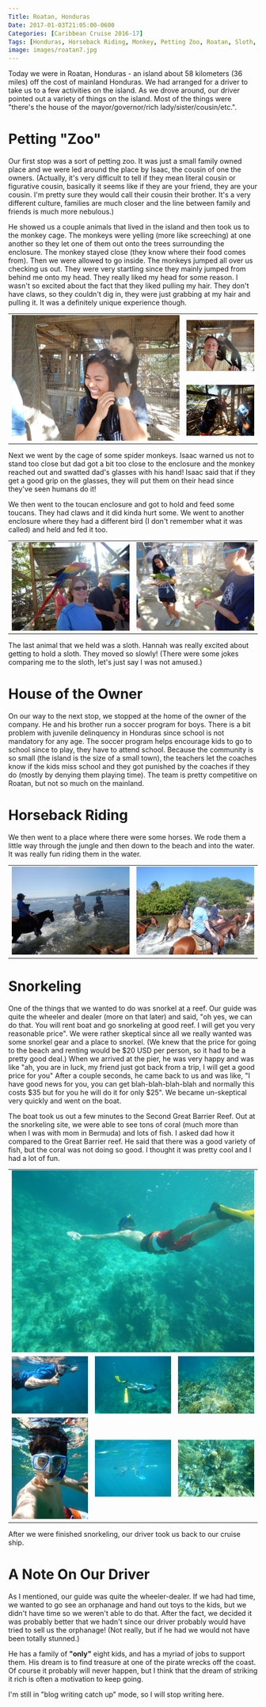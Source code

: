 ```yaml
---
Title: Roatan, Honduras
Date: 2017-01-03T21:05:00-0600
Categories: [Caribbean Cruise 2016-17]
Tags: [Honduras, Horseback Riding, Monkey, Petting Zoo, Roatan, Sloth, Snorkeling]
image: images/roatan7.jpg
---
```


Today we were in Roatan, Honduras - an island about 58 kilometers (36 miles) off
the cost of mainland Honduras. We had arranged for a driver to take us to a few
activities on the island. As we drove around, our driver pointed out a variety
of things on the island. Most of the things were "there's the house of the
mayor/governor/rich lady/sister/cousin/etc.".

# Petting "Zoo"

Our first stop was a sort of petting zoo. It was just a small family owned place
and we were led around the place by Isaac, the cousin of one the owners.
(Actually, it's very difficult to tell if they mean literal cousin or figurative
cousin, basically it seems like if they are your friend, they are your cousin.
I'm pretty sure they would call their cousin their brother. It's a very
different culture, families are much closer and the line between family and
friends is much more nebulous.)

He showed us a couple animals that lived in the island and then took us to the
monkey cage. The monkeys were yelling (more like screeching) at one another so
they let one of them out onto the trees surrounding the enclosure. The monkey
stayed close (they know where their food comes from). Then we were allowed to go
inside. The monkeys jumped all over us checking us out. They were very startling
since they mainly jumped from behind me onto my head. They really liked my head
for some reason. I wasn't so excited about the fact that they liked pulling my
hair. They don't have claws, so they couldn't dig in, they were just grabbing at
my hair and pulling it. It was a definitely unique experience though.

<table class="gallery">
  <tr>
    <td rowspan="2" width="70%">
      <a href="./images/roatan1.jpg" target="_blank">
        <img src="./images/roatan1.jpg" />
      </a>
    </td>
    <td>
      <a href="./images/roatan2.jpg" target="_blank">
        <img src="./images/roatan2.jpg" />
      </a>
    </td>
  </tr>
  <tr>
    <td>
      <a href="./images/roatan3.jpg" target="_blank">
        <img src="./images/roatan3.jpg" />
      </a>
    </td>
  </tr>
</table>

Next we went by the cage of some spider monkeys. Isaac warned us not to stand
too close but dad got a bit too close to the enclosure and the monkey reached
out and swatted dad's glasses with his hand! Isaac said that if they get a good
grip on the glasses, they will put them on their head since they've seen humans
do it!

We then went to the toucan enclosure and got to hold and feed some toucans. They
had claws and it did kinda hurt some. We went to another enclosure where they
had a different bird (I don't remember what it was called) and held and fed it
too.

<table class="gallery">
  <tr>
    <td>
      <a href="./images/roatan4.jpg" target="_blank">
        <img src="./images/roatan4.jpg" />
      </a>
    </td>
    <td>
      <a href="./images/roatan5.jpg" target="_blank">
        <img src="./images/roatan5.jpg" />
      </a>
    </td>
  </tr>
</table>

The last animal that we held was a sloth. Hannah was really excited about
getting to hold a sloth. They moved so slowly! (There were some jokes comparing
me to the sloth, let's just say I was not amused.)

# House of the Owner

On our way to the next stop, we stopped at the home of the owner of the company.
He and his brother run a soccer program for boys. There is a bit problem with
juvenile delinquency in Honduras since school is not mandatory for any age. The
soccer program helps encourage kids to go to school since to play, they have to
attend school. Because the community is so small (the island is the size of a
small town), the teachers let the coaches know if the kids miss school and they
got punished by the coaches if they do (mostly by denying them playing time).
The team is pretty competitive on Roatan, but not so much on the mainland.

# Horseback Riding

We then went to a place where there were some horses. We rode them a little way
through the jungle and then down to the beach and into the water. It was really
fun riding them in the water.

<table class="gallery">
  <tr>
    <td>
      <a href="./images/roatan6.jpg" target="_blank">
        <img src="./images/roatan6.jpg" />
      </a>
    </td>
    <td>
      <a href="./images/roatan7.jpg" target="_blank">
        <img src="./images/roatan7.jpg" />
      </a>
    </td>
  </tr>
</table>

# Snorkeling

One of the things that we wanted to do was snorkel at a reef. Our guide was
quite the wheeler and dealer (more on that later) and said, "oh yes, we can do
that. You will rent boat and go snorkeling at good reef. I will get you very
reasonable price". We were rather skeptical since all we really wanted was some
snorkel gear and a place to snorkel. (We knew that the price for going to the
beach and renting would be $20 USD per person, so it had to be a pretty good
deal.) When we arrived at the pier, he was very happy and was like "ah, you are
in luck, my friend just got back from a trip, I will get a good price for you"
After a couple seconds, he came back to us and was like, "I have good news for
you, you can get blah-blah-blah-blah and normally this costs $35 but for you he
will do it for only $25". We became un-skeptical very quickly and went on the
boat.

The boat took us out a few minutes to the Second Great Barrier Reef. Out at the
snorkeling site, we were able to see tons of coral (much more than when I was
with mom in Bermuda) and lots of fish. I asked dad how it compared to the Great
Barrier reef. He said that there was a good variety of fish, but the coral was
not doing so good. I thought it was pretty cool and I had a lot of fun.

<table class="gallery">
  <tr>
    <td colspan="3">
      <a href="./images/roatan14.jpg" target="_blank">
        <img src="./images/roatan14.jpg" />
      </a>
    </td>
  </tr>
  <tr>
    <td>
      <a href="./images/roatan8.jpg" target="_blank">
        <img src="./images/roatan8.jpg" />
      </a>
    </td>
    <td>
      <a href="./images/roatan9.jpg" target="_blank">
        <img src="./images/roatan9.jpg" />
      </a>
    </td>
    <td>
      <a href="./images/roatan10.jpg" target="_blank">
        <img src="./images/roatan10.jpg" />
      </a>
    </td>
  </tr>
  <tr>
    <td>
      <a href="./images/roatan11.jpg" target="_blank">
        <img src="./images/roatan11.jpg" />
      </a>
    </td>
    <td>
      <a href="./images/roatan12.jpg" target="_blank">
        <img src="./images/roatan12.jpg" />
      </a>
    </td>
    <td>
      <a href="./images/roatan13.jpg" target="_blank">
        <img src="./images/roatan13.jpg" />
      </a>
    </td>
  </tr>
</table>


After we were finished snorkeling, our driver took us back to our cruise ship.

# A Note On Our Driver

As I mentioned, our guide was quite the wheeler-dealer. If we had had time, we
wanted to go see an orphanage and hand out toys to the kids, but we didn't have
time so we weren't able to do that. After the fact, we decided it was probably
better that we hadn't since our driver probably would have tried to sell us the
orphanage! (Not really, but if he had we would not have been totally stunned.)

He has a family of **"only"** eight kids, and has a myriad of jobs to support
them. His dream is to find treasure at one of the pirate wrecks off the coast.
Of course it probably will never happen, but I think that the dream of striking
it rich is often a motivation to keep going.

I'm still in "blog writing catch up" mode, so I will stop writing here.
